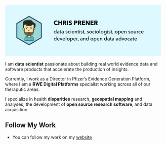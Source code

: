 <img src="https://raw.githubusercontent.com/chris-prener/chris-prener/master/banner.png">

I am **data scientist** passionate about building real world evidence data and software products that accelerate the production of insights.

Currently, I work as a Director in Pfizer’s Evidence Generation Platform, where I am a **RWE Digital Platforms** specialist working across all of our theraputic areas.

I specialize in health **disparities** research, **geospatial mapping** and analyses, the development of **open source research software**, and data acquisition.

## Follow My Work
- You can follow my work on my <a href="http://chris-prener.github.io/" target="_blank">website</a>
